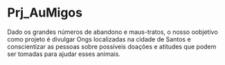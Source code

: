 # Prj_AuMigos
Dado os grandes números de abandono e maus-tratos, o nosso oobjetivo como projeto é divulgar Ongs localizadas na cidade de Santos e conscientizar as pessoas sobre possíveis doações e atitudes que podem ser tomadas para ajudar esses animais.
